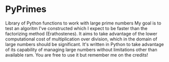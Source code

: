 # PyPrimes
Library of Python functions to work with large prime numbers
My goal is to test an algoritm I've constructed which I expect to be faster than the factorizing method (Erathostenes). It aims to take advantage of the lower computational cost of multiplication over division, which in the domain of large numbers should be significant.
It's written in Python to take advantage of its capability of managing large numbers without limitations other than available ram.
You are free to use it but remember me on the credits!
